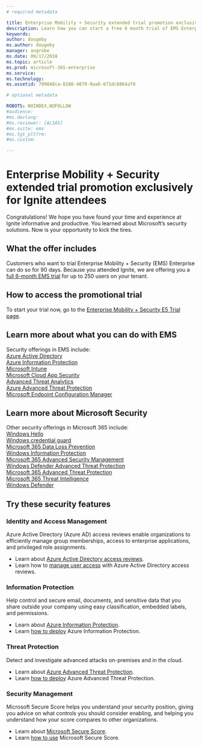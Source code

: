 ```yaml
---
# required metadata

title: Enterprise Mobility + Security extended trial promotion exclusively or Ignite attendees
description: Learn how you can start a free 6 month trial of EMS Enterprise for up to 250 users on your tenant.
keywords:
author: dougeby
ms.author: dougeby
manager: angrobe
ms.date: 09/17/2018
ms.topic: article
ms.prod: microsoft-365-enterprise
ms.service:
ms.technology:
ms.assetid: 799848ca-8280-4879-9aa6-671dc8864af0

# optional metadata

ROBOTS: NOINDEX,NOFOLLOW
#audience:
#ms.devlang:
#ms.reviewer: [ALIAS]
#ms.suite: ems
#ms.tgt_pltfrm:
#ms.custom:

---
```

# Enterprise Mobility + Security extended trial promotion exclusively for Ignite attendees
Congratulations!  We hope you have found your time and experience at Ignite informative and productive.  You learned about Microsoft’s security solutions.  Now is your opportunity to kick the tires.  

## What the offer includes
Customers who want to trial Enterprise Mobility + Security (EMS) Enterprise can do so for 90 days.  Because you attended Ignite, we are offering you a <u>full 6-month EMS trial</u> for up to 250 users on your tenant. 

## How to access the promotional trial
To start your trial now, go to the [Enterprise Mobility + Security E5 Trial page](https://signup.microsoft.com/signup?OfferId=87DD2714-D452-48A0-A809-D2F58C4F68B7&pc=24ed2ce8-5193-4e62-99dc-5b9bfb706c9c&ali=1).

## Learn more about what you can do with EMS
Security offerings in EMS include:    
[Azure Active Directory](https://azure.microsoft.com/services/active-directory/)  
[Azure Information Protection](https://azure.microsoft.com/services/information-protection/)  
[Microsoft Intune](https://www.microsoft.com/cloud-platform/microsoft-intune)  
[Microsoft Cloud App Security](https://www.microsoft.com/cloud-platform/cloud-app-security)  
[Advanced Threat Analytics](https://www.microsoft.com/cloud-platform/advanced-threat-analytics)  
[Azure Advanced Threat Protection](https://azure.microsoft.com/features/azure-advanced-threat-protection/)  
[Microsoft Endpoint Configuration Manager](/configmgr/)  

## Learn more about Microsoft Security
Other security offerings in Microsoft 365 include:     
[Windows Hello](https://www.microsoft.com/windows/windows-hello)  
[Windows credential guard](/windows/security/identity-protection/credential-guard/credential-guard)  
[Microsoft 365 Data Loss Prevention](/microsoft-365/compliance/data-loss-prevention-policies)  
[Windows Information Protection](/windows/security/information-protection/windows-information-protection/protect-enterprise-data-using-wip)  
[Microsoft 365 Advanced Security Management](/archive/blogs/solutions_advisory_board/office-365-advanced-security-management-overview-and-demonstration)  
[Windows Defender Advanced Threat Protection](https://www.microsoft.com/WindowsForBusiness/windows-atp)  
[Microsoft 365 Advanced Threat Protection](https://products.office.com/exchange/online-email-threat-protection)  
[Microsoft 365 Threat Intelligence](/microsoft-365/security/office-365-security/office-365-ti#threat-intelligence-widgets)  
[Windows Defender](https://www.microsoft.com/windows/comprehensive-security)  

## Try these security features

### Identity and Access Management
Azure Active Directory (Azure AD) access reviews enable organizations to efficiently manage group memberships, access to enterprise applications, and privileged role assignments.
- Learn about [Azure Active Directory access reviews](/azure/active-directory/governance/access-reviews-overview).
- Learn how to [manage user access](/azure/active-directory/active-directory-azure-ad-controls-manage-user-access-with-access-reviews) with Azure Active Directory access reviews. 

### Information Protection
Help control and secure email, documents, and sensitive data that you share outside your company using easy classification, embedded labels, and permissions.  
- Learn about [Azure Information Protection](https://azure.microsoft.com/services/information-protection/).   
- Learn [how to deploy](/azure/information-protection/) Azure Information Protection.   

### Threat Protection
Detect and investigate advanced attacks on-premises and in the cloud.
- Learn about [Azure Advanced Threat Protection](https://azure.microsoft.com/features/azure-advanced-threat-protection/).
- Learn [how to deploy](/azure-advanced-threat-protection/what-is-atp) Azure Advanced Threat Protection.  

### Security Management
Microsoft Secure Score helps you understand your security position, giving you advice on what controls you should consider enabling, and helping you understand how your score compares to other organizations.
- Learn about [Microsoft Secure Score](https://techcommunity.microsoft.com/t5/Security-Privacy-and-Compliance/Office-365-Secure-Score-is-now-Microsoft-Secure-Score/ba-p/182358).   
- Learn [how to use](https://www.youtube.com/watch?v=DNh9E3MWa7o&t=294s&index=5&list=PL8nfc9haGeb6EssMfvTSRVUi4o3cW1tRh) Microsoft Secure Score.